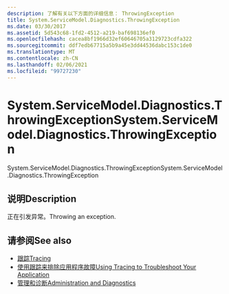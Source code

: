 ```yaml
---
description: 了解有关以下方面的详细信息： ThrowingException
title: System.ServiceModel.Diagnostics.ThrowingException
ms.date: 03/30/2017
ms.assetid: 5d543c68-1fd2-4512-a219-baf698136ef0
ms.openlocfilehash: cacea8bf1966d32ef60646705a3129723cdfa322
ms.sourcegitcommit: ddf7edb67715a5b9a45e3dd44536dabc153c1de0
ms.translationtype: MT
ms.contentlocale: zh-CN
ms.lasthandoff: 02/06/2021
ms.locfileid: "99727230"
---
```

# <a name="systemservicemodeldiagnosticsthrowingexception"></a><span data-ttu-id="a443a-103">System.ServiceModel.Diagnostics.ThrowingException</span><span class="sxs-lookup"><span data-stu-id="a443a-103">System.ServiceModel.Diagnostics.ThrowingException</span></span>

<span data-ttu-id="a443a-104">System.ServiceModel.Diagnostics.ThrowingException</span><span class="sxs-lookup"><span data-stu-id="a443a-104">System.ServiceModel.Diagnostics.ThrowingException</span></span>  
  
## <a name="description"></a><span data-ttu-id="a443a-105">说明</span><span class="sxs-lookup"><span data-stu-id="a443a-105">Description</span></span>  

 <span data-ttu-id="a443a-106">正在引发异常。</span><span class="sxs-lookup"><span data-stu-id="a443a-106">Throwing an exception.</span></span>  
  
## <a name="see-also"></a><span data-ttu-id="a443a-107">请参阅</span><span class="sxs-lookup"><span data-stu-id="a443a-107">See also</span></span>

- [<span data-ttu-id="a443a-108">跟踪</span><span class="sxs-lookup"><span data-stu-id="a443a-108">Tracing</span></span>](index.md)
- [<span data-ttu-id="a443a-109">使用跟踪来排除应用程序故障</span><span class="sxs-lookup"><span data-stu-id="a443a-109">Using Tracing to Troubleshoot Your Application</span></span>](using-tracing-to-troubleshoot-your-application.md)
- [<span data-ttu-id="a443a-110">管理和诊断</span><span class="sxs-lookup"><span data-stu-id="a443a-110">Administration and Diagnostics</span></span>](../index.md)
